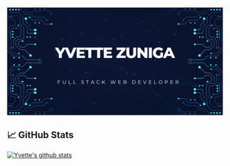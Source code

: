 ![](https://github.com/Yvettezun/Yvettezun/blob/main/banner.png)


## 📈 GitHub Stats 

[![Yvette's github stats](https://github-readme-stats.vercel.app/api?username=yvettezun)](https://github.com/yvettezun)
